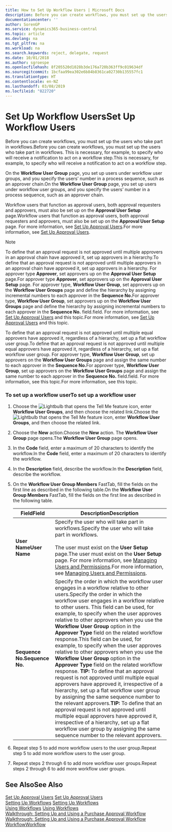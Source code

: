 ```yaml
---
title: How to Set Up Workflow Users | Microsoft Docs
description: Before you can create workflows, you must set up the users who take part in workflows. This is necessary, for example, to specify who will receive a notification to act on a workflow step.
documentationcenter: ''
author: SorenGP
ms.service: dynamics365-business-central
ms.topic: article
ms.devlang: na
ms.tgt_pltfrm: na
ms.workload: na
ms.search.keywords: reject, delegate, request
ms.date: 10/01/2018
ms.author: sgroespe
ms.openlocfilehash: 8f205520d1028b3de176a720b363ff9c019634df
ms.sourcegitcommit: 1bcfaa99ea302e6b84b8361ca02730b135557fc1
ms.translationtype: HT
ms.contentlocale: en-NZ
ms.lasthandoff: 03/08/2019
ms.locfileid: "822720"
---
```

# <a name="set-up-workflow-users"></a><span data-ttu-id="cba05-104">Set Up Workflow Users</span><span class="sxs-lookup"><span data-stu-id="cba05-104">Set Up Workflow Users</span></span>
<span data-ttu-id="cba05-105">Before you can create workflows, you must set up the users who take part in workflows.</span><span class="sxs-lookup"><span data-stu-id="cba05-105">Before you can create workflows, you must set up the users who take part in workflows.</span></span> <span data-ttu-id="cba05-106">This is necessary, for example, to specify who will receive a notification to act on a workflow step.</span><span class="sxs-lookup"><span data-stu-id="cba05-106">This is necessary, for example, to specify who will receive a notification to act on a workflow step.</span></span>  

<span data-ttu-id="cba05-107">On the **Workflow User Group** page, you set up users under workflow user groups, and you specify the users’ number in a process sequence, such as an approver chain.</span><span class="sxs-lookup"><span data-stu-id="cba05-107">On the **Workflow User Group** page, you set up users under workflow user groups, and you specify the users’ number in a process sequence, such as an approver chain.</span></span>  

<span data-ttu-id="cba05-108">Workflow users that function as approval users, both approval requesters and approvers, must also be set up on the **Approval User Setup** page.</span><span class="sxs-lookup"><span data-stu-id="cba05-108">Workflow users that function as approval users, both approval requesters and approvers, must also be set up on the **Approval User Setup** page.</span></span> <span data-ttu-id="cba05-109">For more information, see [Set Up Approval Users](across-how-to-set-up-approval-users.md).</span><span class="sxs-lookup"><span data-stu-id="cba05-109">For more information, see [Set Up Approval Users](across-how-to-set-up-approval-users.md).</span></span>  

> [!NOTE]  
>  <span data-ttu-id="cba05-110">To define that an approval request is not approved until multiple approvers in an approval chain have approved it, set up approvers in a hierarchy.</span><span class="sxs-lookup"><span data-stu-id="cba05-110">To define that an approval request is not approved until multiple approvers in an approval chain have approved it, set up approvers in a hierarchy.</span></span> <span data-ttu-id="cba05-111">For approver type **Approver**, set approvers up on the **Approval User Setup** page.</span><span class="sxs-lookup"><span data-stu-id="cba05-111">For approver type **Approver**, set approvers up on the **Approval User Setup** page.</span></span> <span data-ttu-id="cba05-112">For approver type, **Workflow User Group**, set approvers up on the **Workflow User Groups** page and define the hierarchy by assigning incremental numbers to each approver in the **Sequence No.**</span><span class="sxs-lookup"><span data-stu-id="cba05-112">For approver type, **Workflow User Group**, set approvers up on the **Workflow User Groups** page and define the hierarchy by assigning incremental numbers to each approver in the **Sequence No.**</span></span> <span data-ttu-id="cba05-113">field.</span><span class="sxs-lookup"><span data-stu-id="cba05-113">field.</span></span> <span data-ttu-id="cba05-114">For more information, see [Set Up Approval Users](across-how-to-set-up-approval-users.md) and this topic.</span><span class="sxs-lookup"><span data-stu-id="cba05-114">For more information, see [Set Up Approval Users](across-how-to-set-up-approval-users.md) and this topic.</span></span>  
>   
>  <span data-ttu-id="cba05-115">To define that an approval request is not approved until multiple equal approvers have approved it, regardless of a hierarchy, set up a flat workflow user group.</span><span class="sxs-lookup"><span data-stu-id="cba05-115">To define that an approval request is not approved until multiple equal approvers have approved it, regardless of a hierarchy, set up a flat workflow user group.</span></span> <span data-ttu-id="cba05-116">For approver type, **Workflow User Group**, set up approvers on the **Workflow User Groups** page and assign the same number to each approver in the **Sequence No.**</span><span class="sxs-lookup"><span data-stu-id="cba05-116">For approver type, **Workflow User Group**, set up approvers on the **Workflow User Groups** page and assign the same number to each approver in the **Sequence No.**</span></span> <span data-ttu-id="cba05-117">field.</span><span class="sxs-lookup"><span data-stu-id="cba05-117">field.</span></span> <span data-ttu-id="cba05-118">For more information, see this topic.</span><span class="sxs-lookup"><span data-stu-id="cba05-118">For more information, see this topic.</span></span>  

### <a name="to-set-up-a-workflow-user"></a><span data-ttu-id="cba05-119">To set up a workflow user</span><span class="sxs-lookup"><span data-stu-id="cba05-119">To set up a workflow user</span></span>  

1. <span data-ttu-id="cba05-120">Choose the ![Lightbulb that opens the Tell Me feature](media/ui-search/search_small.png "Tell me what you want to do") icon, enter **Workflow User Groups**, and then choose the related link.</span><span class="sxs-lookup"><span data-stu-id="cba05-120">Choose the ![Lightbulb that opens the Tell Me feature](media/ui-search/search_small.png "Tell me what you want to do") icon, enter **Workflow User Groups**, and then choose the related link.</span></span>  
2. <span data-ttu-id="cba05-121">Choose the **New** action.</span><span class="sxs-lookup"><span data-stu-id="cba05-121">Choose the **New** action.</span></span> <span data-ttu-id="cba05-122">The **Workflow User Group** page opens.</span><span class="sxs-lookup"><span data-stu-id="cba05-122">The **Workflow User Group** page opens.</span></span>  
3. <span data-ttu-id="cba05-123">In the **Code** field, enter a maximum of 20 characters to identify the workflow.</span><span class="sxs-lookup"><span data-stu-id="cba05-123">In the **Code** field, enter a maximum of 20 characters to identify the workflow.</span></span>  
4. <span data-ttu-id="cba05-124">In the **Description** field, describe the workflow.</span><span class="sxs-lookup"><span data-stu-id="cba05-124">In the **Description** field, describe the workflow.</span></span>  
5. <span data-ttu-id="cba05-125">On the **Workflow User Group Members** FastTab, fill the fields on the first line as described in the following table.</span><span class="sxs-lookup"><span data-stu-id="cba05-125">On the **Workflow User Group Members** FastTab, fill the fields on the first line as described in the following table.</span></span>  

    |<span data-ttu-id="cba05-126">Field</span><span class="sxs-lookup"><span data-stu-id="cba05-126">Field</span></span>|<span data-ttu-id="cba05-127">Description</span><span class="sxs-lookup"><span data-stu-id="cba05-127">Description</span></span>|  
    |---------------------------------|---------------------------------------|  
    |<span data-ttu-id="cba05-128">**User Name**</span><span class="sxs-lookup"><span data-stu-id="cba05-128">**User Name**</span></span>|<span data-ttu-id="cba05-129">Specify the user who will take part in workflows.</span><span class="sxs-lookup"><span data-stu-id="cba05-129">Specify the user who will take part in workflows.</span></span><br /><br /> <span data-ttu-id="cba05-130">The user must exist on the **User Setup** page.</span><span class="sxs-lookup"><span data-stu-id="cba05-130">The user must exist on the **User Setup** page.</span></span> <span data-ttu-id="cba05-131">For more information, see [Managing Users and Permissions](ui-how-users-permissions.md).</span><span class="sxs-lookup"><span data-stu-id="cba05-131">For more information, see [Managing Users and Permissions](ui-how-users-permissions.md).</span></span>|  
    |<span data-ttu-id="cba05-132">**Sequence No.**</span><span class="sxs-lookup"><span data-stu-id="cba05-132">**Sequence No.**</span></span>|<span data-ttu-id="cba05-133">Specify the order in which the workflow user engages in a workflow relative to other users.</span><span class="sxs-lookup"><span data-stu-id="cba05-133">Specify the order in which the workflow user engages in a workflow relative to other users.</span></span> <span data-ttu-id="cba05-134">This field can be used, for example, to specify when the user approves relative to other approvers when you use the **Workflow User Group** option in the **Approver Type** field on the related workflow response.</span><span class="sxs-lookup"><span data-stu-id="cba05-134">This field can be used, for example, to specify when the user approves relative to other approvers when you use the **Workflow User Group** option in the **Approver Type** field on the related workflow response.</span></span> <span data-ttu-id="cba05-135">**TIP:**  To define that an approval request is not approved until multiple equal approvers have approved it, irrespective of a hierarchy, set up a flat workflow user group by assigning the same sequence number to the relevant approvers.</span><span class="sxs-lookup"><span data-stu-id="cba05-135">**TIP:**  To define that an approval request is not approved until multiple equal approvers have approved it, irrespective of a hierarchy, set up a flat workflow user group by assigning the same sequence number to the relevant approvers.</span></span>|  
6. <span data-ttu-id="cba05-136">Repeat step 5 to add more workflow users to the user group.</span><span class="sxs-lookup"><span data-stu-id="cba05-136">Repeat step 5 to add more workflow users to the user group.</span></span>  
7. <span data-ttu-id="cba05-137">Repeat steps 2 through 6 to add more workflow user groups.</span><span class="sxs-lookup"><span data-stu-id="cba05-137">Repeat steps 2 through 6 to add more workflow user groups.</span></span>  

## <a name="see-also"></a><span data-ttu-id="cba05-138">See Also</span><span class="sxs-lookup"><span data-stu-id="cba05-138">See Also</span></span>  
<span data-ttu-id="cba05-139">[Set Up Approval Users](across-how-to-set-up-approval-users.md) </span><span class="sxs-lookup"><span data-stu-id="cba05-139">[Set Up Approval Users](across-how-to-set-up-approval-users.md) </span></span>  
<span data-ttu-id="cba05-140">[Setting Up Workflows](across-set-up-workflows.md) </span><span class="sxs-lookup"><span data-stu-id="cba05-140">[Setting Up Workflows](across-set-up-workflows.md) </span></span>  
<span data-ttu-id="cba05-141">[Using Workflows](across-use-workflows.md) </span><span class="sxs-lookup"><span data-stu-id="cba05-141">[Using Workflows](across-use-workflows.md) </span></span>  
<span data-ttu-id="cba05-142">[Walkthrough: Setting Up and Using a Purchase Approval Workflow](walkthrough-setting-up-and-using-a-purchase-approval-workflow.md) </span><span class="sxs-lookup"><span data-stu-id="cba05-142">[Walkthrough: Setting Up and Using a Purchase Approval Workflow](walkthrough-setting-up-and-using-a-purchase-approval-workflow.md) </span></span>  
[<span data-ttu-id="cba05-143">Workflow</span><span class="sxs-lookup"><span data-stu-id="cba05-143">Workflow</span></span>](across-workflow.md)   
